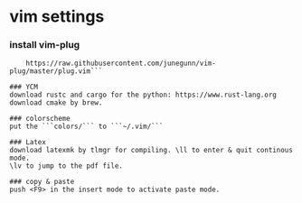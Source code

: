 # vim settings

### install vim-plug

```curl -fLo ~/.vim/autoload/plug.vim --create-dirs \
    https://raw.githubusercontent.com/junegunn/vim-plug/master/plug.vim```
    
### YCM
download rustc and cargo for the python: https://www.rust-lang.org
download cmake by brew.

### colorscheme 
put the ```colors/``` to ```~/.vim/```

### Latex
download latexmk by tlmgr for compiling. \ll to enter & quit continous mode.
\lv to jump to the pdf file.

### copy & paste
push <F9> in the insert mode to activate paste mode.




